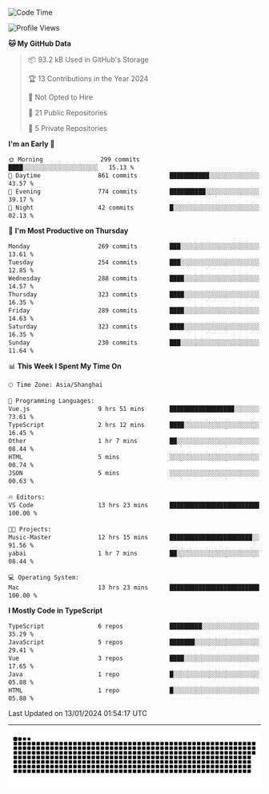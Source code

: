 <!--
<picture>
  <source
    srcset="https://github-readme-stats.vercel.app/api?username=kevinxft&show_icons=true&theme=dark"
    media="(prefers-color-scheme: dark)"
  />
  <source
    srcset="https://github-readme-stats.vercel.app/api?username=kevinxft&show_icons=true"
    media="(prefers-color-scheme: light), (prefers-color-scheme: no-preference)"
  />
  <img src="https://github-readme-stats.vercel.app/api?username=kevinxft&show_icons=true" />
</picture>
-->

<!--START_SECTION:waka-->
![Code Time](http://img.shields.io/badge/Code%20Time-1%2C442%20hrs%2049%20mins-blue)

![Profile Views](http://img.shields.io/badge/Profile%20Views-0-blue)

**🐱 My GitHub Data** 

> 📦 93.2 kB Used in GitHub's Storage 
 > 
> 🏆 13 Contributions in the Year 2024
 > 
> 🚫 Not Opted to Hire
 > 
> 📜 21 Public Repositories 
 > 
> 🔑 5 Private Repositories 
 > 
**I'm an Early 🐤** 

```text
🌞 Morning                299 commits         ████░░░░░░░░░░░░░░░░░░░░░   15.13 % 
🌆 Daytime                861 commits         ███████████░░░░░░░░░░░░░░   43.57 % 
🌃 Evening                774 commits         ██████████░░░░░░░░░░░░░░░   39.17 % 
🌙 Night                  42 commits          █░░░░░░░░░░░░░░░░░░░░░░░░   02.13 % 
```
📅 **I'm Most Productive on Thursday** 

```text
Monday                   269 commits         ███░░░░░░░░░░░░░░░░░░░░░░   13.61 % 
Tuesday                  254 commits         ███░░░░░░░░░░░░░░░░░░░░░░   12.85 % 
Wednesday                288 commits         ████░░░░░░░░░░░░░░░░░░░░░   14.57 % 
Thursday                 323 commits         ████░░░░░░░░░░░░░░░░░░░░░   16.35 % 
Friday                   289 commits         ████░░░░░░░░░░░░░░░░░░░░░   14.63 % 
Saturday                 323 commits         ████░░░░░░░░░░░░░░░░░░░░░   16.35 % 
Sunday                   230 commits         ███░░░░░░░░░░░░░░░░░░░░░░   11.64 % 
```


📊 **This Week I Spent My Time On** 

```text
🕑︎ Time Zone: Asia/Shanghai

💬 Programming Languages: 
Vue.js                   9 hrs 51 mins       ██████████████████░░░░░░░   73.61 % 
TypeScript               2 hrs 12 mins       ████░░░░░░░░░░░░░░░░░░░░░   16.45 % 
Other                    1 hr 7 mins         ██░░░░░░░░░░░░░░░░░░░░░░░   08.44 % 
HTML                     5 mins              ░░░░░░░░░░░░░░░░░░░░░░░░░   00.74 % 
JSON                     5 mins              ░░░░░░░░░░░░░░░░░░░░░░░░░   00.63 % 

🔥 Editors: 
VS Code                  13 hrs 23 mins      █████████████████████████   100.00 % 

🐱‍💻 Projects: 
Music-Master             12 hrs 15 mins      ███████████████████████░░   91.56 % 
yabai                    1 hr 7 mins         ██░░░░░░░░░░░░░░░░░░░░░░░   08.44 % 

💻 Operating System: 
Mac                      13 hrs 23 mins      █████████████████████████   100.00 % 
```

**I Mostly Code in TypeScript** 

```text
TypeScript               6 repos             █████████░░░░░░░░░░░░░░░░   35.29 % 
JavaScript               5 repos             ███████░░░░░░░░░░░░░░░░░░   29.41 % 
Vue                      3 repos             ████░░░░░░░░░░░░░░░░░░░░░   17.65 % 
Java                     1 repo              █░░░░░░░░░░░░░░░░░░░░░░░░   05.88 % 
HTML                     1 repo              █░░░░░░░░░░░░░░░░░░░░░░░░   05.88 % 
```




 Last Updated on 13/01/2024 01:54:17 UTC
<!--END_SECTION:waka-->

---

<picture>
  <source media="(prefers-color-scheme: dark)" srcset="https://raw.githubusercontent.com/kevinxft/kevinxft/output/github-contribution-grid-snake-dark.svg">
  <source media="(prefers-color-scheme: light)" srcset="https://raw.githubusercontent.com/kevinxft/kevinxft/output/github-contribution-grid-snake.svg">
  <img alt="github contribution grid snake animation" src="https://raw.githubusercontent.com/kevinxft/kevinxft/output/github-contribution-grid-snake.svg">
</picture>